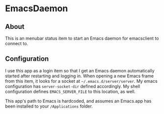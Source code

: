 # EmacsDaemon

## About

This is an menubar status item to start an Emacs daemon for emacsclient to connect to.

## Configuration

I use this app as a login item so that I get an Emacs daemon automatically started after restarting and logging in.  When opening a new Emacs frame from this item, it looks for a socket at `~/.emacs.d/server/server`.  My emacs configuration has `server-socket-dir` defined accordingly.  My shell configuration defines `EMACS_SERVER_FILE` to this location, as well.

This app's path to Emacs is hardcoded, and assumes an Emacs.app has been installed to your `/Applications` folder.
